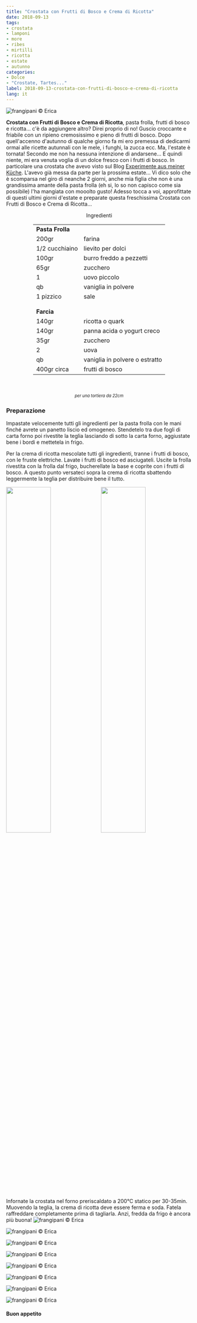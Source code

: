 ```yaml
---
title: "Crostata con Frutti di Bosco e Crema di Ricotta"
date: 2018-09-13
tags:
- crostata
- lamponi
- more
- ribes
- mirtilli
- ricotta
- estate
- autunno
categories:
- Dolce
- "Crostate, Tartes..."
label: 2018-09-13-crostata-con-frutti-di-bosco-e-crema-di-ricotta
lang: it 
---
```

![](../2018-09-13-crostata-con-frutti-di-bosco-e-crema-di-ricotta/header.jpg "frangipani © Erica")

**Crostata con Frutti di Bosco e Crema di Ricotta**, pasta frolla, frutti di bosco e ricotta... c'è da aggiungere altro? Direi proprio di no! Guscio croccante e friabile con un ripieno cremosissimo e pieno di frutti di bosco. Dopo quell'accenno d'autunno di qualche giorno fa mi ero premessa di dedicarmi ormai alle ricette autunnali con le mele, i funghi, la zucca ecc. Ma, l'estate è tornata! Secondo me non ha nessuna intenzione di andarsene... E quindi niente, mi era venuta voglia di un dolce fresco con i frutti di bosco. In particolare una crostata che avevo visto sul Blog <a href="https://www.experimenteausmeinerkueche.de/2016/07/sommerliche-beerentarte.html" target="_blank"> Experimente aus meiner Küche</a>. L'avevo già messa da parte per la prossima estate... Vi dico solo che è scomparsa nel giro di neanche 2 giorni, anche mia figlia che non è una grandissima amante della pasta frolla (eh si, lo so non capisco come sia possibile) l'ha mangiata con mooolto gusto! Adesso tocca a voi, approfittate di questi ultimi giorni d'estate e preparate questa freschissima Crostata con Frutti di Bosco e Crema di Ricotta...

<div id="wrapper" style="text-align: center">
  <div id="yourdiv" style="display: inline-block;">
    <div class="ingredients" itemscope itemtype="http://schema.org/Recipe">
      <span itemprop="name" style="display:none;">Crostata con Frutti di Bosco e Crema di Ricotta</span>
      <span itemprop="recipeCategory" style="display:none;">Dolce</span>
      <img itemprop="image" style="display:none;" class="ignore-gallery-item" src="../2018-09-13-crostata-con-frutti-di-bosco-e-crema-di-ricotta/header.jpeg"/>
      <span itemprop="author" style="display:none;">Erica Raiano</span>
      <span itemprop="description" style="display:none;">Crostata con Frutti di Bosco e Crema di Ricotta, pasta frolla, frutti di bosco e ricotta... c'è da aggiungere altro? Direi proprio di no!</span>
      <div class="ingredients-title">Ingredienti</div>
      <table>
        <tbody>
          <tr>
            <td colspan="2"><b>Pasta Frolla</b></td>
          </tr>
          <tr itemprop="recipeIngredient">
            <td>200gr</td>
            <td>farina</td>
          </tr>
          <tr itemprop="recipeIngredient">
            <td>1/2 cucchiaino</td>
            <td>lievito per dolci</td>
          </tr>
          <tr itemprop="recipeIngredient">
            <td>100gr</td>
            <td>burro freddo a pezzetti</td>
          </tr>
          <tr itemprop="recipeIngredient">
            <td>65gr</td>
            <td>zucchero</td>
          </tr>
          <tr itemprop="recipeIngredient">
            <td>1</td>
            <td>uovo piccolo</td>
          </tr>
          <tr itemprop="recipeIngredient">
            <td>qb</td>
            <td>vaniglia in polvere</td>
          </tr>
          <tr itemprop="recipeIngredient">
            <td>1 pizzico</td>
            <td>sale</td>
          </tr>
          <tr style="height: 15px;"></tr>
          <tr>          
            <td colspan="2"><b>Farcia</b></td>
          </tr>
          <tr itemprop="recipeIngredient">
            <td>140gr</td>
            <td>ricotta o quark</td>
          </tr>
          <tr itemprop="recipeIngredient">
            <td>140gr</td>
            <td>panna acida o yogurt creco</td>
          </tr>
          <tr itemprop="recipeIngredient">
            <td>35gr</td>
            <td>zucchero</td>
          </tr>
          <tr itemprop="recipeIngredient">
            <td>2</td>
            <td>uova</td>
          </tr>
          <tr itemprop="recipeIngredient">
            <td>qb</td>
            <td>vaniglia in polvere o estratto</td>
          </tr>
          <tr itemprop="recipeIngredient">
            <td>400gr circa</td>
            <td>frutti di bosco</td>
        </tbody>
      </table>
      <br></br>
      <i class="pull-right" style="font-size: 80%;">per una tortiera da 22cm</i>
    </div>
  </div>
</div>


<h3>
  <font color="grey">
    <i class="fa-solid fa-gears"></i>
  </font> Preparazione
</h3>

Impastate velocemente tutti gli ingredienti per la pasta frolla con le mani finché avrete un panetto liscio ed omogeneo. Stendetelo tra due fogli di carta forno poi rivestite la teglia lasciando di sotto la carta forno, aggiustate bene i bordi e mettetela in frigo.

Per la crema di ricotta mescolate tutti gli ingredienti, tranne i frutti di bosco, con le fruste elettriche. Lavate i frutti di bosco ed asciugateli. Uscite la frolla rivestita con la frolla dal frigo, bucherellate la base e coprite con i frutti di bosco. A questo punto versateci sopra la crema di ricotta sbattendo leggermente la teglia per distribuire bene il tutto.
<p>
  <div style="width: 100%; margin-bottom: 0">
    <img style="float: left; width: 49%; margin-right: 1%" src="../2018-09-13-crostata-con-frutti-di-bosco-e-crema-di-ricotta/fruttidibosco.jpg" alt="" title="frangipani © Erica" />
    <img style="float: left; width: 49%; margin-left: 1%" src="../2018-09-13-crostata-con-frutti-di-bosco-e-crema-di-ricotta/teglia.jpg" alt="" title="frangipani © Erica" />
    <div style="clear: both"></div>
  </div>
</p>

Infornate la crostata nel forno preriscaldato a 200°C statico per 30-35min. Muovendo la teglia, la crema di ricotta deve essere ferma e soda. Fatela raffreddare completamente prima di tagliarla. Anzi, fredda da frigo è ancora più buona!
![](../2018-09-13-crostata-con-frutti-di-bosco-e-crema-di-ricotta/risultato1.jpg "frangipani © Erica")

![](../2018-09-13-crostata-con-frutti-di-bosco-e-crema-di-ricotta/risultato2.jpg "frangipani © Erica")

![](../2018-09-13-crostata-con-frutti-di-bosco-e-crema-di-ricotta/risultato3.jpg "frangipani © Erica")

![](../2018-09-13-crostata-con-frutti-di-bosco-e-crema-di-ricotta/risultato4.jpg "frangipani © Erica")

![](../2018-09-13-crostata-con-frutti-di-bosco-e-crema-di-ricotta/risultato5.jpg "frangipani © Erica")

![](../2018-09-13-crostata-con-frutti-di-bosco-e-crema-di-ricotta/risultato6.jpg "frangipani © Erica")

![](../2018-09-13-crostata-con-frutti-di-bosco-e-crema-di-ricotta/risultato7.jpg "frangipani © Erica")

![](../2018-09-13-crostata-con-frutti-di-bosco-e-crema-di-ricotta/risultato8.jpg "frangipani © Erica")

<h4>Buon appetito
  <font color="red">
    <i class="fa-regular fa-face-smile"></i>
  </font>
</h4>